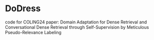 # DoDress
code for COLING24 paper: Domain Adaptation for Dense Retrieval and Conversational Dense Retrieval through Self-Supervision by Meticulous Pseudo-Relevance Labeling
